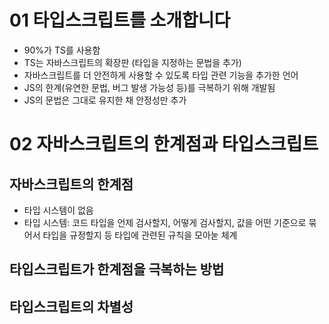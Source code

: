 
# 01 타입스크립트를 소개합니다
- 90%가 TS를 사용함
- TS는 자바스크립트의 확장판 (타입을 지정하는 문법을 추가)
- 자바스크립트를 더 안전하게 사용할 수 있도록 타입 관련 기능을 추가한 언어
- JS의 한계(유연한 문법, 버그 발생 가능성 등)를 극복하기 위해 개발됨
- JS의 문법은 그대로 유지한 채 안정성만 추가


# 02 자바스크립트의 한계점과 타입스크립트
## 자바스크립트의 한계점
- 타입 시스템이 없음
- 타입 시스템: 코드 타입을 언제 검사할지, 어떻게 검사할지, 값을 어떤 기준으로 묶어서 타입을 규정할지 등 타입에 관련된 규칙을 모아눋 체계

## 타입스크립트가 한계점을 극복하는 방법

## 타입스크립트의 차별성
